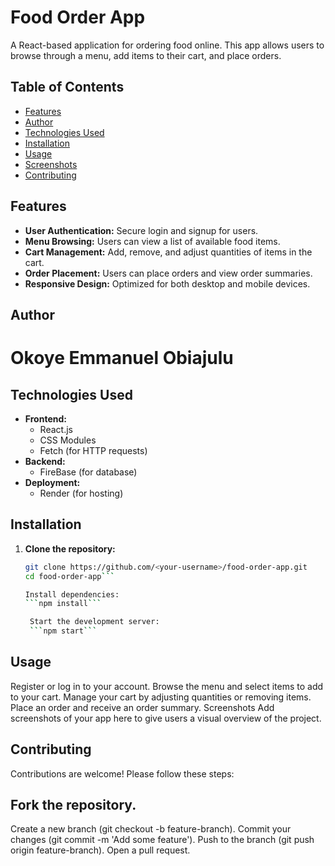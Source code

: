 # Food Order App

A React-based application for ordering food online. This app allows users to browse through a menu, add items to their cart, and place orders.

## Table of Contents

- [Features](#features)
- [Author](#author)
- [Technologies Used](#technologies-used)
- [Installation](#installation)
- [Usage](#usage)
- [Screenshots](#screenshots)
- [Contributing](#contributing)

## Features

- **User Authentication:** Secure login and signup for users.
- **Menu Browsing:** Users can view a list of available food items.
- **Cart Management:** Add, remove, and adjust quantities of items in the cart.
- **Order Placement:** Users can place orders and view order summaries.
- **Responsive Design:** Optimized for both desktop and mobile devices.

## Author

# Okoye Emmanuel Obiajulu

## Technologies Used

- **Frontend:**
  - React.js
  - CSS Modules
  - Fetch (for HTTP requests)
- **Backend:**
  - FireBase (for database)
- **Deployment:**
  - Render (for hosting)

## Installation

1. **Clone the repository:**

   ````bash
   git clone https://github.com/<your-username>/food-order-app.git
   cd food-order-app```

   Install dependencies:
   ```npm install```

    Start the development server:
    ```npm start```
   ````

## Usage

Register or log in to your account.
Browse the menu and select items to add to your cart.
Manage your cart by adjusting quantities or removing items.
Place an order and receive an order summary.
Screenshots
Add screenshots of your app here to give users a visual overview of the project.

## Contributing

Contributions are welcome! Please follow these steps:

## Fork the repository.

Create a new branch (git checkout -b feature-branch).
Commit your changes (git commit -m 'Add some feature').
Push to the branch (git push origin feature-branch).
Open a pull request.
